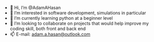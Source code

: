 - 👋 Hi, I’m @AdamAHasan
- 👀 I’m interested in software development, simulations in particular 
- 🌱 I’m currently learning python at a beginner level
- 💞️ I’m looking to collaborate on projects that would help improve my coding skill, both front and back end
- 📫 E-mail: adam.a.hasan@outlook.com

<!---
AdamAHasan/AdamAHasan is a ✨ special ✨ repository because its `README.md` (this file) appears on your GitHub profile.
You can click the Preview link to take a look at your changes.
--->
